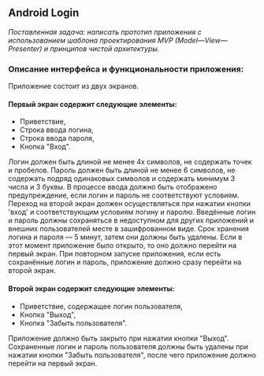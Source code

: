 ## Android Login

*Поставленная задача: написать прототип приложения с использованием шаблона проектирования MVP (Model—View—Presenter) и принципов чистой архитектуры.*

### Описание интерфейса и функциональности приложения:

Приложение состоит из двух экранов.

#### Первый экран содержит следующие элементы:

* Приветствие,
* Строка ввода логина,
* Строка ввода пароля,
* Кнопка "Вход".

Логин должен быть длиной не менее 4х символов, не содержать точек и пробелов.
Пароль должен быть длиной не менее 6 символов, не содержать подряд одинаковых символов и содержать минимум 3 числа и 3 буквы.
В процессе ввода должно быть отображено предупреждение, если логин и пароль не соответствуют условиям.
Переход на второй экран должен осуществляться при нажатии кнопки 'вход' и соответствующим условиям логину и паролю.
Введённые логин и пароль должны сохраняться в недоступном для других приложений и внешних пользователей месте в зашифрованном виде.
Срок хранения логина и пароля — 5 минут, затем они должны быть удалены. Если в этот момент приложение было открыто, то оно должно перейти на первый экран.
При повторном запуске приложения, если есть сохранённые логин и пароль, приложение должно сразу перейти на второй экран.

#### Второй экран содержит следующие элементы:

* Приветствие, содержащее логин пользователя,
* Кнопка "Выход",
* Кнопка "Забыть пользователя".

Приложение должно быть закрыто при нажатии кнопки "Выход".
Сохраненные логин и пароль пользователя должны быть удалены при нажатии кнопки "Забыть пользователя", после чего приложение должно перейти на первый экран.
